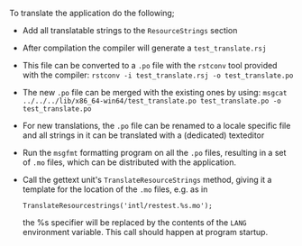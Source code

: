 To translate the application do the following;

- Add all translatable strings to the `ResourceStrings` section
- After compilation the compiler will generate a `test_translate.rsj`
- This file can be converted to a `.po` file with the `rstconv` tool provided with the compiler: `rstconv -i test_translate.rsj -o test_translate.po`
- The new `.po` file can be merged with the existing ones by using: `msgcat ../../../lib/x86_64-win64/test_translate.po test_translate.po -o test_translate.po`
- For new translations, the `.po` file can be renamed to a locale specific file and all strings in it can be translated with a (dedicated) texteditor
- Run the `msgfmt` formatting program on all the `.po` files, resulting in a set of `.mo` files, which can be distributed with the application.
- Call the gettext unit's `TranslateResourceStrings` method, giving it a template for the location of the `.mo` files, e.g. as in

    `TranslateResourcestrings('intl/restest.%s.mo');`

    the %s specifier will be replaced by the contents of the `LANG` environment variable. This call should happen at program startup.



